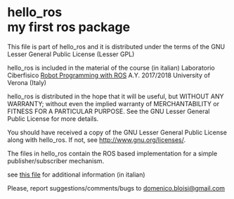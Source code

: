 # hello_ros<br>my first ros package

This file is part of hello_ros and it is distributed under the terms of the
GNU Lesser General Public License (Lesser GPL)

hello_ros is included in the material of the course (in italian)
Laboratorio Ciberfisico
[Robot Programming with ROS](http://profs.scienze.univr.it/~bloisi/corsi/ciberfisico.html)
A.Y. 2017/2018
University of Verona (Italy)

hello_ros is distributed in the hope that it will be useful,
but WITHOUT ANY WARRANTY; without even the implied warranty of
MERCHANTABILITY or FITNESS FOR A PARTICULAR PURPOSE.  See the
GNU Lesser General Public License for more details.

You should have received a copy of the GNU Lesser General Public License
along with hello_ros.  If not, see <http://www.gnu.org/licenses/>.

The files in hello_ros contain the ROS based implementation for
a simple publisher/subscriber mechanism.

see [this file](hello-ros.pdf) for additional information (in italian)

 
Please, report suggestions/comments/bugs to
domenico.bloisi@gmail.com
